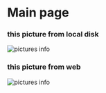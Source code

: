 # Main page

### this picture from local disk
![pictures info](888.png)

### this picture from web
![pictures info](https://picsum.photos/800/600)